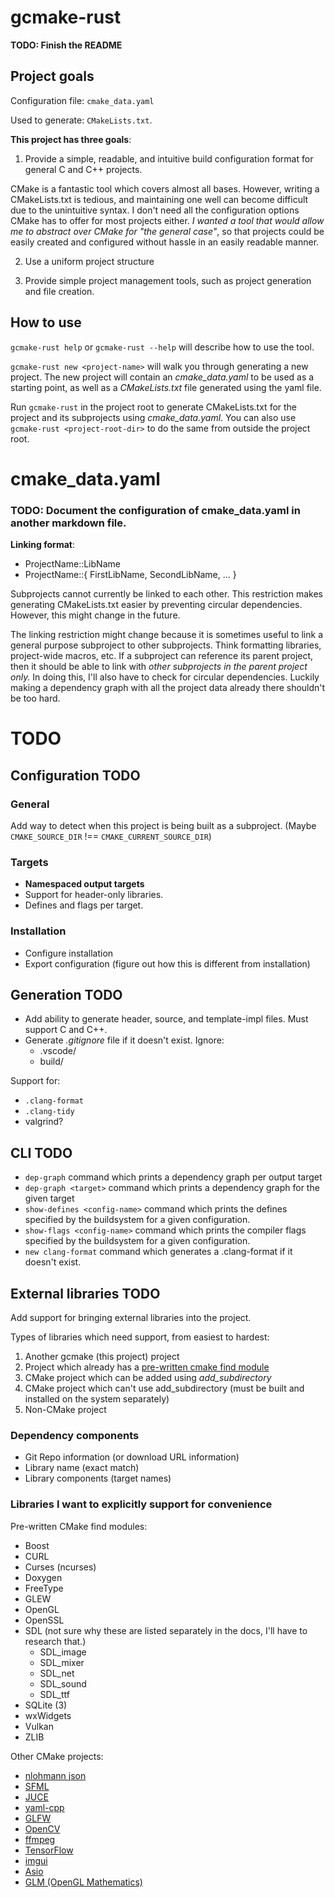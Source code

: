 # gcmake-rust
**TODO: Finish the README**

## Project goals
Configuration file: `cmake_data.yaml`

Used to generate: `CMakeLists.txt`.

**This project has three goals**:
  1. Provide a simple, readable, and intuitive build configuration format for general C and C++ projects.

CMake is a fantastic tool which covers almost all bases. However, writing a CMakeLists.txt is tedious, and
maintaining one well can become difficult due to the unintuitive syntax. I don't need all the configuration options
CMake has to offer for most projects either. *I wanted a tool that would allow me to abstract over CMake for
"the general case"*, so that projects could be easily created and configured without hassle in an easily readable manner.

  2. Use a uniform project structure

  3. Provide simple project management tools, such as project generation and file creation.

## How to use
`gcmake-rust help` or `gcmake-rust --help` will describe how to use the tool. 

`gcmake-rust new <project-name>` will walk you through generating a new project. The new project
will contain an *cmake_data.yaml* to be used as a starting point, as well as a *CMakeLists.txt* file generated
using the yaml file. 

Run `gcmake-rust` in the project root to generate CMakeLists.txt for the project and its subprojects
using *cmake_data.yaml*. You can also use `gcmake-rust <project-root-dir>` to do the same from
outside the project root.

# cmake_data.yaml

### TODO: Document the configuration of cmake_data.yaml in another markdown file.

**Linking format**:
- ProjectName::LibName
- ProjectName::{ FirstLibName, SecondLibName, ... }

Subprojects cannot currently be linked to each other. This restriction makes generating CMakeLists.txt easier
by preventing circular dependencies. However, this might change in the future.

The linking restriction might change because it is sometimes useful to link a general purpose
subproject to other subprojects. Think formatting libraries, project-wide macros, etc. If a subproject
can reference its parent project, then it should be able to link with *other subprojects in the parent project only.*
In doing this, I'll also have to check for circular dependencies. Luckily making a dependency graph
with all the project data already there shouldn't be too hard.

# TODO

## Configuration TODO

### General
Add way to detect when this project is being built as a subproject.
(Maybe `CMAKE_SOURCE_DIR` !== `CMAKE_CURRENT_SOURCE_DIR`)

### Targets
- **Namespaced output targets**
- Support for header-only libraries.
- Defines and flags per target.

### Installation
- Configure installation
- Export configuration (figure out how this is different from installation)

## Generation TODO
- Add ability to generate header, source, and template-impl files. Must support C and C++.
- Generate *.gitignore* file if it doesn't exist. Ignore:
  - .vscode/
  - build/

Support for:
- `.clang-format`
- `.clang-tidy`
- valgrind?

## CLI TODO

- `dep-graph` command which prints a dependency graph per output target
- `dep-graph <target>` command which prints a dependency graph for the given target
- `show-defines <config-name>` command which prints the defines specified by the buildsystem for a given configuration.
- `show-flags <config-name>` command which prints the compiler flags specified by the buildsystem for a given configuration.
- `new clang-format` command which generates a .clang-format if it doesn't exist.

## External libraries TODO
Add support for bringing external libraries into the project.

Types of libraries which need support, from easiest to hardest:
  1. Another gcmake (this project) project
  2. Project which already has a [pre-written cmake find module](https://cmake.org/cmake/help/v3.22/manual/cmake-modules.7.html#find-modules)
  3. CMake project which can be added using *add_subdirectory*
  4. CMake project which can't use add_subdirectory (must be built and installed on the system separately)
  5. Non-CMake project

### Dependency components
- Git Repo information (or download URL information)
- Library name (exact match)
- Library components (target names)

### Libraries I want to explicitly support for convenience

Pre-written CMake find modules:
* Boost
* CURL
* Curses (ncurses)
* Doxygen
* FreeType
* GLEW
* OpenGL
* OpenSSL
* SDL (not sure why these are listed separately in the docs, I'll have to research that.)
  * SDL_image
  * SDL_mixer
  * SDL_net
  * SDL_sound
  * SDL_ttf
* SQLite (3)
* wxWidgets
* Vulkan
* ZLIB

Other CMake projects:
* [nlohmann json](https://github.com/nlohmann/json)
* [SFML](https://www.sfml-dev.org/)
* [JUCE](https://juce.com/)
* [yaml-cpp](https://github.com/jbeder/yaml-cpp)
* [GLFW](https://www.glfw.org/)
* [OpenCV](https://opencv.org/)
* [ffmpeg](https://www.ffmpeg.org/)
* [TensorFlow](https://www.tensorflow.org/)
* [imgui](https://github.com/ocornut/imgui)
* [Asio](https://think-async.com/Asio/)
* [GLM (OpenGL Mathematics)](https://github.com/g-truc/glm)
